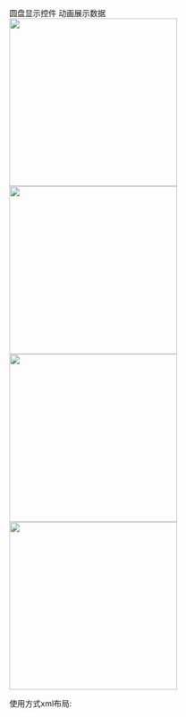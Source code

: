圆盘显示控件  动画展示数据
<br/>
<img src="https://github.com/siwangqishiq/DiscView/blob/master/screens/1.png" width=300 />
<br/>
<img src="https://github.com/siwangqishiq/DiscView/blob/master/screens/2.png" width=300 />
<br/>
<img src="https://github.com/siwangqishiq/DiscView/blob/master/screens/3.png" width=300 />
<br/>
<img src="https://github.com/siwangqishiq/DiscView/blob/master/screens/4.png" width=300 />
<br/>

使用方式xml布局:


